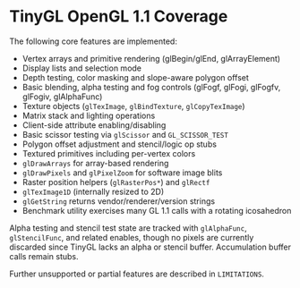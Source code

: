 # TinyGL OpenGL 1.1 Coverage

The following core features are implemented:

- Vertex arrays and primitive rendering (glBegin/glEnd, glArrayElement)
- Display lists and selection mode
- Depth testing, color masking and slope-aware polygon offset
- Basic blending, alpha testing and fog controls (glFogf, glFogi, glFogfv,
  glFogiv, glAlphaFunc)
- Texture objects (`glTexImage`, `glBindTexture`, `glCopyTexImage`)
- Matrix stack and lighting operations
- Client-side attribute enabling/disabling
- Basic scissor testing via `glScissor` and `GL_SCISSOR_TEST`
- Polygon offset adjustment and stencil/logic op stubs
- Textured primitives including per-vertex colors
- `glDrawArrays` for array-based rendering
- `glDrawPixels` and `glPixelZoom` for software image blits
- Raster position helpers (`glRasterPos*`) and `glRectf`
- `glTexImage1D` (internally resized to 2D)
- `glGetString` returns vendor/renderer/version strings
- Benchmark utility exercises many GL 1.1 calls with a rotating icosahedron

Alpha testing and stencil test state are tracked with `glAlphaFunc`,
`glStencilFunc`, and related enables, though no pixels are currently
discarded since TinyGL lacks an alpha or stencil buffer. Accumulation
buffer calls remain stubs.

Further unsupported or partial features are described in `LIMITATIONS`.
